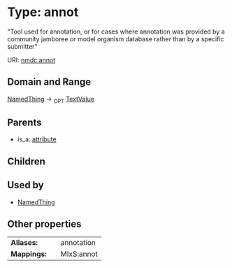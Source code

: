 
# Type: annot


"Tool used for annotation, or for cases where annotation was provided by a community jamboree or model organism database rather than by a specific submitter"

URI: [nmdc:annot](https://microbiomedata/meta/annot)


## Domain and Range

[NamedThing](NamedThing.md) ->  <sub>OPT</sub> [TextValue](TextValue.md)

## Parents

 *  is_a: [attribute](attribute.md)

## Children


## Used by

 * [NamedThing](NamedThing.md)

## Other properties

|  |  |  |
| --- | --- | --- |
| **Aliases:** | | annotation |
| **Mappings:** | | MIxS:annot |

